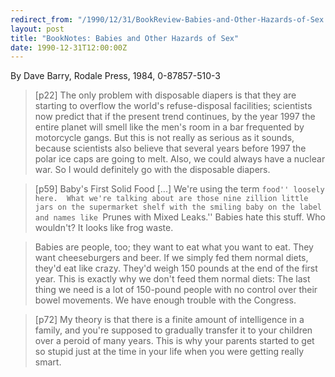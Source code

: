 ```yaml
---
redirect_from: "/1990/12/31/BookReview-Babies-and-Other-Hazards-of-Sex.html"
layout: post
title: "BookNotes: Babies and Other Hazards of Sex"
date: 1990-12-31T12:00:00Z
---
```

By Dave Barry, Rodale Press, 1984, 0-87857-510-3

>
> [p22] The only problem with disposable diapers is that they are
> starting to overflow the world's refuse-disposal facilities;
> scientists now predict that if the present trend continues, by the
> year 1997 the entire planet will smell like the men's room in a bar
> frequented by motorcycle gangs. But this is not really as serious as
> it sounds, because scientists also believe that several years before
> 1997 the polar ice caps are going to melt.  Also, we could always
> have a nuclear war.  So I would definitely go with the disposable
> diapers.



> [p59] Baby's First Solid Food [...] We're using the term ``food''
> loosely here.  What we're talking about are those nine zillion little
> jars on the supermarket shelf with the smiling baby on the label and
> names like ``Prunes with Mixed Leaks.''  Babies hate this stuff. Who
> wouldn't?  It looks like frog waste.



> Babies are people, too; they want to eat what you want to eat.
> They want cheeseburgers and beer.  If we simply fed them normal
> diets, they'd eat like crazy.  They'd weigh 150 pounds at the end of
> the first year.  This is exactly why we don't feed them normal diets:
> The last thing we need is a lot of 150-pound people with no control
> over their bowel movements.  We have enough trouble with the
> Congress.



> [p72] My theory is that there is a finite amount of intelligence
> in a family, and you're supposed to gradually transfer it to your
> children over a peroid of many years.  This is why your parents
> started to get so stupid just at the time in your life when you were
> getting really smart.
>
